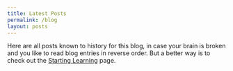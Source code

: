 ```yaml
---
title: Latest Posts
permalink: /blog
layout: posts
---
```

Here are all posts known to history for this blog, in case your brain is broken and you like to read blog entries in reverse order. But a better way is to check out the [Starting Learning](/services) page.